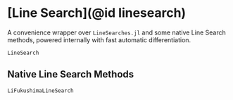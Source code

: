 # [Line Search](@id linesearch)

A convenience wrapper over `LineSearches.jl` and some native Line Search methods, powered
internally with fast automatic differentiation.

```@docs
LineSearch
```

## Native Line Search Methods

```@docs
LiFukushimaLineSearch
```
